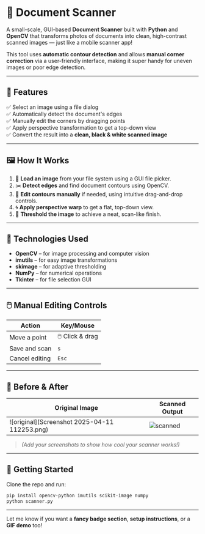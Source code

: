 
# 📄 **Document Scanner**  
A small-scale, GUI-based **Document Scanner** built with **Python** and **OpenCV** that transforms photos of documents into clean, high-contrast scanned images — just like a mobile scanner app!  

This tool uses **automatic contour detection** and allows **manual corner correction** via a user-friendly interface, making it super handy for uneven images or poor edge detection.

---

## 🚀 Features

✅ Select an image using a file dialog  
✅ Automatically detect the document's edges  
✅ Manually edit the corners by dragging points  
✅ Apply perspective transformation to get a top-down view  
✅ Convert the result into a **clean, black & white scanned image**

---

## 🖼️ How It Works

1. 📂 **Load an image** from your file system using a GUI file picker.  
2. ✂️ **Detect edges** and find document contours using OpenCV.  
3. 🎯 **Edit contours manually** if needed, using intuitive drag-and-drop controls.  
4. 🌀 **Apply perspective warp** to get a flat, top-down view.  
5. 🧽 **Threshold the image** to achieve a neat, scan-like finish.

---

## 🔧 Technologies Used

- **OpenCV** – for image processing and computer vision  
- **imutils** – for easy image transformations  
- **skimage** – for adaptive thresholding  
- **NumPy** – for numerical operations  
- **Tkinter** – for file selection GUI

---

## 🖱️ Manual Editing Controls

| Action             | Key/Mouse             |
|--------------------|-----------------------|
| Move a point       | 🖱️ Click & drag       |
| Save and scan      | `s`                   |
| Cancel editing     | `Esc`                 |

---

## 📸 Before & After

| Original Image                  | Scanned Output                  |
|-------------------------------|----------------------------------|
| ![original](Screenshot 2025-04-11 112253.png) | ![scanned](example_scanned.jpg) |

> *(Add your screenshots to show how cool your scanner works!)*

---

## 📁 Getting Started

Clone the repo and run:

```bash
pip install opencv-python imutils scikit-image numpy
python scanner.py
```

---

Let me know if you want a **fancy badge section**, **setup instructions**, or a **GIF demo** too!
